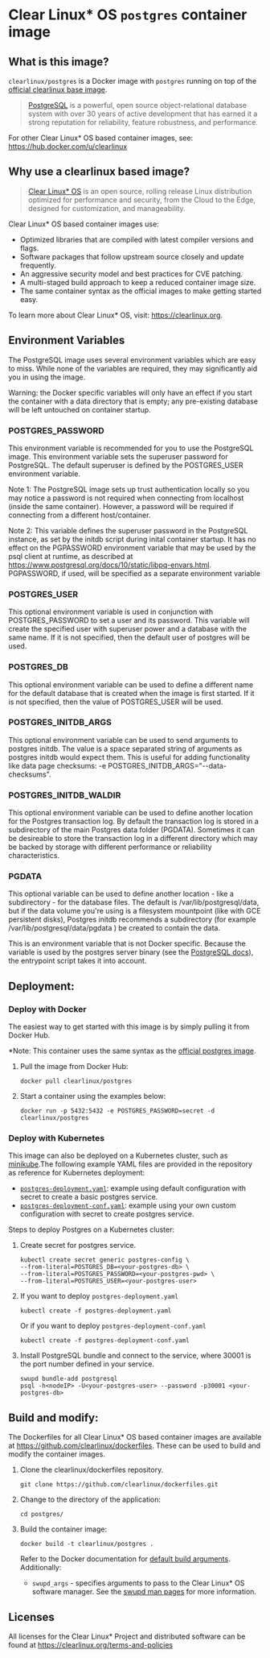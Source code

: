 # Clear Linux* OS `postgres` container image

<!-- Required -->
## What is this image?

`clearlinux/postgres` is a Docker image with `postgres` running on top of the
[official clearlinux base image](https://hub.docker.com/_/clearlinux). 

<!-- application introduction -->
> [PostgreSQL](https://www.postgresql.org/) is a powerful, open source object-relational 
> database system with over 30 years of active development that has earned it a strong 
> reputation for reliability, feature robustness, and performance. 

For other Clear Linux* OS
based container images, see: https://hub.docker.com/u/clearlinux

## Why use a clearlinux based image?

<!-- CL introduction -->
> [Clear Linux* OS](https://clearlinux.org/) is an open source, rolling release
> Linux distribution optimized for performance and security, from the Cloud to
> the Edge, designed for customization, and manageability.

Clear Linux* OS based container images use:
* Optimized libraries that are compiled with latest compiler versions and
  flags.
* Software packages that follow upstream source closely and update frequently.
* An aggressive security model and best practices for CVE patching.
* A multi-staged build approach to keep a reduced container image size.
* The same container syntax as the official images to make getting started
  easy. 

To learn more about Clear Linux* OS, visit: https://clearlinux.org.

<!-- Required -->
## Environment Variables
The PostgreSQL image uses several environment variables which are easy to miss. While none of the variables are required, they may significantly aid you in using the image.

Warning: the Docker specific variables will only have an effect if you start the container with a data directory that is empty; any pre-existing database will be left untouched on container startup.

### POSTGRES_PASSWORD
This environment variable is recommended for you to use the PostgreSQL image. This environment variable sets the superuser password for PostgreSQL. The default superuser is defined by the POSTGRES_USER environment variable.

Note 1: The PostgreSQL image sets up trust authentication locally so you may notice a password is not required when connecting from localhost (inside the same container). However, a password will be required if connecting from a different host/container.

Note 2: This variable defines the superuser password in the PostgreSQL instance, as set by the initdb script during inital container startup. It has no effect on the PGPASSWORD environment variable that may be used by the psql client at runtime, as described at https://www.postgresql.org/docs/10/static/libpq-envars.html. PGPASSWORD, if used, will be specified as a separate environment variable

### POSTGRES_USER
This optional environment variable is used in conjunction with POSTGRES_PASSWORD to set a user and its password. This variable will create the specified user with superuser power and a database with the same name. If it is not specified, then the default user of postgres will be used.

### POSTGRES_DB
This optional environment variable can be used to define a different name for the default database that is created when the image is first started. If it is not specified, then the value of POSTGRES_USER will be used.

### POSTGRES_INITDB_ARGS

This optional environment variable can be used to send arguments to postgres initdb. The value is a space separated string of arguments as postgres initdb would expect them. This is useful for adding functionality like data page checksums: -e POSTGRES_INITDB_ARGS="--data-checksums".

### POSTGRES_INITDB_WALDIR

This optional environment variable can be used to define another location for the Postgres transaction log. By default the transaction log is stored in a subdirectory of the main Postgres data folder (PGDATA). Sometimes it can be desireable to store the transaction log in a different directory which may be backed by storage with different performance or reliability characteristics.

### PGDATA

This optional variable can be used to define another location - like a subdirectory - for the database files. The default is /var/lib/postgresql/data, but if the data volume you're using is a filesystem mountpoint (like with GCE persistent disks), Postgres initdb recommends a subdirectory (for example /var/lib/postgresql/data/pgdata ) be created to contain the data.

This is an environment variable that is not Docker specific. Because the variable is used by the postgres server binary (see the [PostgreSQL docs](https://www.postgresql.org/docs/11/app-postgres.html#id-1.9.5.14.7)), the entrypoint script takes it into account.

<!-- Required -->
## Deployment:

### Deploy with Docker
The easiest way to get started with this image is by simply pulling it from
Docker Hub. 

*Note: This container uses the same syntax as the [official postgres image](https://hub.docker.com/_/postgres).


1. Pull the image from Docker Hub: 
    ```
    docker pull clearlinux/postgres
    ```

2. Start a container using the examples below:

    ```
    docker run -p 5432:5432 -e POSTGRES_PASSWORD=secret -d clearlinux/postgres
    ```

<!-- Optional -->
### Deploy with Kubernetes

This image can also be deployed on a Kubernetes cluster, such as [minikube](https://kubernetes.io/docs/setup/learning-environment/minikube/).The following example YAML files are provided in the repository as reference for Kubernetes deployment:

- [`postgres-deployment.yaml`](https://github.com/clearlinux/dockerfiles/blob/master/postgres/postgres-deployment.yaml): example using default configuration with secret to create a basic postgres service.
- [`postgres-deployment-conf.yaml`](https://github.com/clearlinux/dockerfiles/blob/master/postgres/postgres-deployment-conf.yaml): example using your own custom configuration with secret to create  postgres service.



Steps to deploy Postgres on a Kubernetes cluster:

1. Create secret for postgres service.

   ```
   kubectl create secret generic postgres-config \
   --from-literal=POSTGRES_DB=<your-postgres-db> \
   --from-literal=POSTGRES_PASSWORD=<your-postgres-pwd> \
   --from-literal=POSTGRES_USER=<your-postgres-user>
   ```

2. If you want to deploy `postgres-deployment.yaml` 

   ```
   kubectl create -f postgres-deployment.yaml
   ```

   Or if you want to deploy `postgres-deployment-conf.yaml` 

   ```
   kubectl create -f postgres-deployment-conf.yaml
   ```

3. Install PostgreSQL bundle and connect to the service, where 30001 is the port number defined in your service.

   ```
   swupd bundle-add postgresql
   psql -h<nodeIP> -U<your-postgres-user> --password -p30001 <your-postgres-db>
   ```

<!-- Required -->
## Build and modify:

The Dockerfiles for all Clear Linux* OS based container images are available at
https://github.com/clearlinux/dockerfiles. These can be used to build and
modify the container images.

1. Clone the clearlinux/dockerfiles repository.
    ```
    git clone https://github.com/clearlinux/dockerfiles.git
    ```

2. Change to the directory of the application:
    ```
    cd postgres/
    ```

3. Build the container image:
    ```
    docker build -t clearlinux/postgres .
    ```

   Refer to the Docker documentation for [default build arguments](https://docs.docker.com/engine/reference/builder/#arg).
   Additionally:
   
   - `swupd_args` - specifies arguments to pass to the Clear Linux* OS software
     manager. See the [swupd man pages](https://github.com/clearlinux/swupd-client/blob/master/docs/swupd.1.rst#options)
     for more information.

<!-- Required -->
## Licenses

All licenses for the Clear Linux* Project and distributed software can be found
at https://clearlinux.org/terms-and-policies
